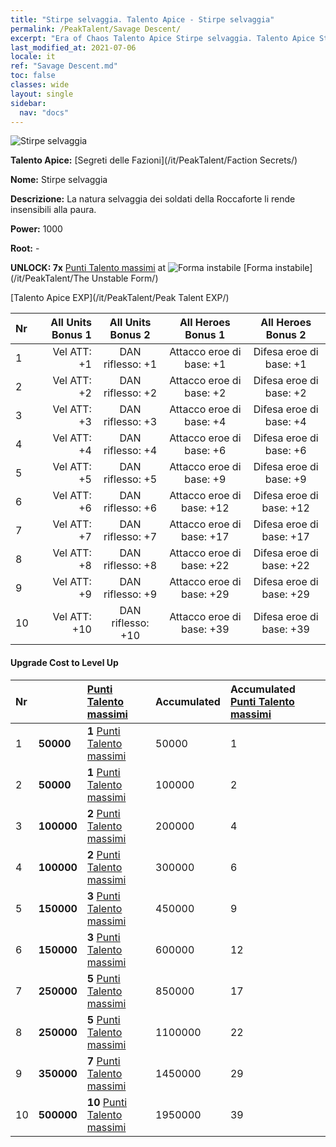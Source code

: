 ```yaml
---
title: "Stirpe selvaggia. Talento Apice - Stirpe selvaggia"
permalink: /PeakTalent/Savage Descent/
excerpt: "Era of Chaos Talento Apice Stirpe selvaggia. Talento Apice Stirpe selvaggia. Stirpe selvaggia"
last_modified_at: 2021-07-06
locale: it
ref: "Savage Descent.md"
toc: false
classes: wide
layout: single
sidebar:
  nav: "docs"
---
```


  ![Stirpe selvaggia](/images/pt/talent_3003.png)

  **Talento Apice:** [Segreti delle Fazioni](/it/PeakTalent/Faction Secrets/)

  **Nome:** Stirpe selvaggia

  **Descrizione:** La natura selvaggia dei soldati della Roccaforte li rende insensibili alla paura.

  **Power:** 1000

  **Root:** -

  **UNLOCK: 7x** [Punti Talento massimi](/ItemsIT/con_934/) at ![Forma instabile](/images/pt/talent_3002.png) [Forma instabile](/it/PeakTalent/The Unstable Form/)

  [Talento Apice EXP](/it/PeakTalent/Peak Talent EXP/)

  | Nr | All Units Bonus 1 | All Units Bonus 2 | All Heroes Bonus 1 | All Heroes Bonus 2 |
  |:---|--------------:|:-------------:|:-------------:|:-------------:|
  | 1 | Vel ATT: +1 | DAN riflesso: +1 | Attacco eroe di base: +1 | Difesa eroe di base: +1 |
  | 2 | Vel ATT: +2 | DAN riflesso: +2 | Attacco eroe di base: +2 | Difesa eroe di base: +2 |
  | 3 | Vel ATT: +3 | DAN riflesso: +3 | Attacco eroe di base: +4 | Difesa eroe di base: +4 |
  | 4 | Vel ATT: +4 | DAN riflesso: +4 | Attacco eroe di base: +6 | Difesa eroe di base: +6 |
  | 5 | Vel ATT: +5 | DAN riflesso: +5 | Attacco eroe di base: +9 | Difesa eroe di base: +9 |
  | 6 | Vel ATT: +6 | DAN riflesso: +6 | Attacco eroe di base: +12 | Difesa eroe di base: +12 |
  | 7 | Vel ATT: +7 | DAN riflesso: +7 | Attacco eroe di base: +17 | Difesa eroe di base: +17 |
  | 8 | Vel ATT: +8 | DAN riflesso: +8 | Attacco eroe di base: +22 | Difesa eroe di base: +22 |
  | 9 | Vel ATT: +9 | DAN riflesso: +9 | Attacco eroe di base: +29 | Difesa eroe di base: +29 |
  | 10 | Vel ATT: +10 | DAN riflesso: +10 | Attacco eroe di base: +39 | Difesa eroe di base: +39 |


#### Upgrade Cost to Level Up

  | Nr | <i class="fas fa-coins"/> | [Punti Talento massimi](/ItemsIT/con_934/) | Accumulated <i class="fas fa-coins"/> | Accumulated [Punti Talento massimi](/ItemsIT/con_934/) |
  |:---|:--------------|:-------------|:-------------|:-------------|
  | 1 | **50000** | **1** [Punti Talento massimi](/ItemsIT/con_934/) | 50000 | 1 |
  | 2 | **50000** | **1** [Punti Talento massimi](/ItemsIT/con_934/) | 100000 | 2 |
  | 3 | **100000** | **2** [Punti Talento massimi](/ItemsIT/con_934/) | 200000 | 4 |
  | 4 | **100000** | **2** [Punti Talento massimi](/ItemsIT/con_934/) | 300000 | 6 |
  | 5 | **150000** | **3** [Punti Talento massimi](/ItemsIT/con_934/) | 450000 | 9 |
  | 6 | **150000** | **3** [Punti Talento massimi](/ItemsIT/con_934/) | 600000 | 12 |
  | 7 | **250000** | **5** [Punti Talento massimi](/ItemsIT/con_934/) | 850000 | 17 |
  | 8 | **250000** | **5** [Punti Talento massimi](/ItemsIT/con_934/) | 1100000 | 22 |
  | 9 | **350000** | **7** [Punti Talento massimi](/ItemsIT/con_934/) | 1450000 | 29 |
  | 10 | **500000** | **10** [Punti Talento massimi](/ItemsIT/con_934/) | 1950000 | 39 |

